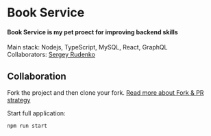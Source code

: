 # Book Service

#### Book Service is my pet proect for improving backend skills

Main stack: Nodejs, TypeScript, MySQL, React, GraphQL <br/>
Collaborators: [Sergey Rudenko](https://github.com/rudensergey)

## Collaboration

Fork the project and then clone your fork. [Read more about Fork & PR strategy](https://help.github.com/en/github/collaborating-with-issues-and-pull-requests/working-with-forks)


Start full application:
```
npm run start
```
